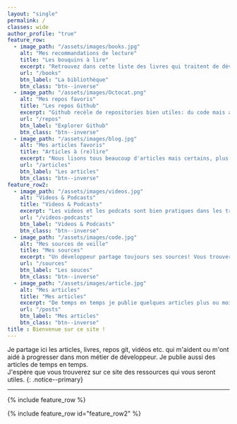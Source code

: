 ```yaml
---
layout: "single"
permalink: /
classes: wide
author_profile: "true"
feature_row:
  - image_path: "/assets/images/books.jpg"
    alt: "Mes recommandations de lecture"
    title: "Les bouquins à lire"
    excerpt: "Retrouvez dans cette liste des livres qui traitent de développement mais pas seulement."
    url: "/books"
    btn_label: "La bibliothèque"
    btn_class: "btn--inverse"
  - image_path: "/assets/images/Octocat.png"
    alt: "Mes repos favoris"
    title: "Les repos Github"
    excerpt: "Github recèle de repositories bien utiles: du code mais aussi de la documentation et des guidelines."
    url: "/repos"
    btn_label: "Explorer Github"
    btn_class: "btn--inverse"
  - image_path: "/assets/images/blog.jpg"
    alt: "Mes articles favoris"
    title: "Articles à (re)lire"
    excerpt: "Nous lisons tous beaucoup d'articles mais certains, plus marquants, sont à relire."
    url: "/articles"
    btn_label: "Les articles"
    btn_class: "btn--inverse"
feature_row2:
  - image_path: "/assets/images/videos.jpg"
    alt: "Videos & Podcasts"
    title: "Videos & Podcasts"
    excerpt: "Les videos et les podcats sont bien pratiques dans les transports et les sujets sont variés."
    url: "/videos-podcasts"
    btn_label: "Videos & Podcasts"
    btn_class: "btn--inverse"
  - image_path: "/assets/images/code.jpg"
    alt: "Mes sources de veille"
    title: "Mes sources"
    excerpt: "Un développeur partage toujours ses sources! Vous trouverez ici mes sources de veille."
    url: "/sources"
    btn_label: "Les souces"
    btn_class: "btn--inverse"
  - image_path: "/assets/images/article.jpg"
    alt: "Mes articles"
    title: "Mes articles"
    excerpt: "De temps en temps je publie quelques articles plus ou moins techniques."
    url: "/posts"
    btn_label: "Mes articles"
    btn_class: "btn--inverse"
title : Bienvenue sur ce site ! 
---
```

Je partage ici les articles, livres, repos git, vidéos etc. qui m'aident ou m'ont aidé à progresser dans mon métier de développeur. Je publie aussi des articles de temps en temps.<br/>
J'espère que vous trouverez sur ce site des ressources qui vous seront utiles.
{: .notice--primary}
<hr/>

{% include feature_row %}

{% include feature_row id="feature_row2" %}

